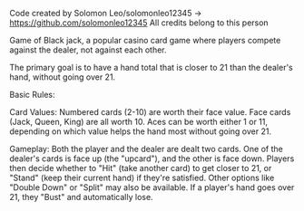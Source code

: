 Code created by Solomon Leo/solomonleo12345
-> https://github.com/solomonleo12345
All credits belong to this person

Game of Black jack, a popular casino card game where players compete against the dealer, not against each other.

The primary goal is to have a hand total that is closer to 21 than the dealer's hand, without going over 21.

Basic Rules:

Card Values:
  Numbered cards (2-10) are worth their face value.
  Face cards (Jack, Queen, King) are all worth 10.
  Aces can be worth either 1 or 11, depending on which value helps the hand most without going over 21.

Gameplay:
  Both the player and the dealer are dealt two cards. One of the dealer's cards is face up (the "upcard"), and the other is face down.
  Players then decide whether to "Hit" (take another card) to get closer to 21, or "Stand" (keep their current hand) if they're satisfied. Other options like "Double Down" or "Split" may also be available.
  If a player's hand goes over 21, they "Bust" and automatically lose.
